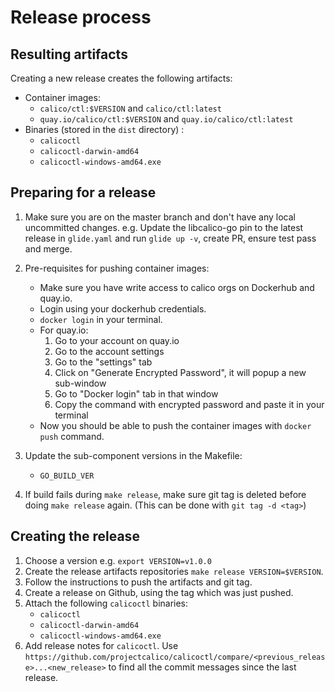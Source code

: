 # Release process

## Resulting artifacts
Creating a new release creates the following artifacts:
- Container images:
  - `calico/ctl:$VERSION` and `calico/ctl:latest`
  - `quay.io/calico/ctl:$VERSION` and `quay.io/calico/ctl:latest`
- Binaries (stored in the `dist` directory) :
  - `calicoctl`
  - `calicoctl-darwin-amd64`
  - `calicoctl-windows-amd64.exe`

## Preparing for a release
1. Make sure you are on the master branch and don't have any local uncommitted changes. e.g. Update the libcalico-go pin to the latest release in `glide.yaml` and run `glide up -v`, create PR, ensure test pass and merge.

2. Pre-requisites for pushing container images:
   - Make sure you have write access to calico orgs on Dockerhub and quay.io.
   - Login using your dockerhub credentials.
   - `docker login` in your terminal.
   - For quay.io:
     1. Go to your account on quay.io
     2. Go to the account settings
     3. Go to the "settings" tab
     4. Click on "Generate Encrypted Password", it will popup a new sub-window
     5. Go to "Docker login" tab in that window
     6. Copy the command with encrypted password and paste it in your terminal
   - Now you should be able to push the container images with `docker push` command.

3. Update the sub-component versions in the Makefile:
     - `GO_BUILD_VER`

4. If build fails during `make release`, make sure git tag is deleted before doing `make release` again. (This can be done with `git tag -d <tag>`)

## Creating the release
1. Choose a version e.g. `export VERSION=v1.0.0`
2. Create the release artifacts repositories `make release VERSION=$VERSION`.
3. Follow the instructions to push the artifacts and git tag.
4. Create a release on Github, using the tag which was just pushed.
5. Attach the following `calicoctl` binaries:
   - `calicoctl`
   - `calicoctl-darwin-amd64`
   - `calicoctl-windows-amd64.exe`
6. Add release notes for `calicoctl`. Use `https://github.com/projectcalico/calicoctl/compare/<previous_release>...<new_release>` to find all the commit messages since the last release.
